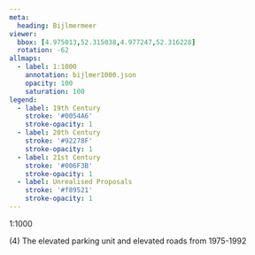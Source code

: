 ```yaml
---
meta:
  heading: Bijlmermeer
viewer:
  bbox: [4.975013,52.315038,4.977247,52.316228]
  rotation: -62
allmaps:
  - label: 1:1000
    annotation: bijlmer1000.json
    opacity: 100
    saturation: 100
legend:
  - label: 19th Century
    stroke: '#0054A6'
    stroke-opacity: 1
  - label: 20th Century
    stroke: '#92278F'
    stroke-opacity: 1
  - label: 21st Century
    stroke: '#006F3B'
    stroke-opacity: 1
  - label: Unrealised Proposals
    stroke: '#f89521'
    stroke-opacity: 1
---
```

1:1000

(4) The elevated parking unit and elevated roads from 1975-1992
